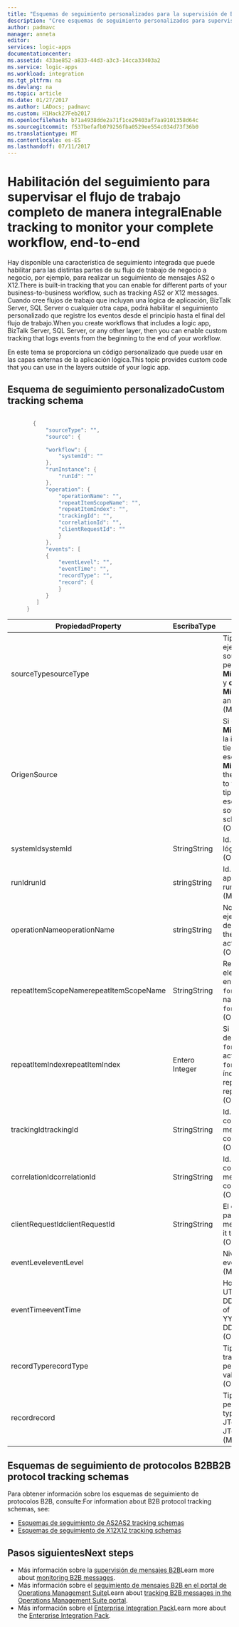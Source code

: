 ```yaml
---
title: "Esquemas de seguimiento personalizados para la supervisión de B2B - Azure Logic Apps | Microsoft Docs"
description: "Cree esquemas de seguimiento personalizados para supervisar mensajes B2B de transacciones en la cuenta de la integración de Azure."
author: padmavc
manager: anneta
editor: 
services: logic-apps
documentationcenter: 
ms.assetid: 433ae852-a833-44d3-a3c3-14cca33403a2
ms.service: logic-apps
ms.workload: integration
ms.tgt_pltfrm: na
ms.devlang: na
ms.topic: article
ms.date: 01/27/2017
ms.author: LADocs; padmavc
ms.custom: H1Hack27Feb2017
ms.openlocfilehash: b71a4938dde2a71f1ce29403af7aa9101358d64c
ms.sourcegitcommit: f537befafb079256fba0529ee554c034d73f36b0
ms.translationtype: MT
ms.contentlocale: es-ES
ms.lasthandoff: 07/11/2017
---
```

# <a name="enable-tracking-to-monitor-your-complete-workflow-end-to-end"></a><span data-ttu-id="9abca-103">Habilitación del seguimiento para supervisar el flujo de trabajo completo de manera integral</span><span class="sxs-lookup"><span data-stu-id="9abca-103">Enable tracking to monitor your complete workflow, end-to-end</span></span>
<span data-ttu-id="9abca-104">Hay disponible una característica de seguimiento integrada que puede habilitar para las distintas partes de su flujo de trabajo de negocio a negocio, por ejemplo, para realizar un seguimiento de mensajes AS2 o X12.</span><span class="sxs-lookup"><span data-stu-id="9abca-104">There is built-in tracking that you can enable for different parts of your business-to-business workflow, such as tracking AS2 or X12 messages.</span></span> <span data-ttu-id="9abca-105">Cuando cree flujos de trabajo que incluyan una lógica de aplicación, BizTalk Server, SQL Server o cualquier otra capa, podrá habilitar el seguimiento personalizado que registre los eventos desde el principio hasta el final del flujo de trabajo.</span><span class="sxs-lookup"><span data-stu-id="9abca-105">When you create workflows that includes a logic app, BizTalk Server, SQL Server, or any other layer, then you can enable custom tracking that logs events from the beginning to the end of your workflow.</span></span> 

<span data-ttu-id="9abca-106">En este tema se proporciona un código personalizado que puede usar en las capas externas de la aplicación lógica.</span><span class="sxs-lookup"><span data-stu-id="9abca-106">This topic provides custom code that you can use in the layers outside of your logic app.</span></span> 

## <a name="custom-tracking-schema"></a><span data-ttu-id="9abca-107">Esquema de seguimiento personalizado</span><span class="sxs-lookup"><span data-stu-id="9abca-107">Custom tracking schema</span></span>
````java

        {
            "sourceType": "",
            "source": {

            "workflow": {
                "systemId": ""
            },
            "runInstance": {
                "runId": ""
            },
            "operation": {
                "operationName": "",
                "repeatItemScopeName": "",
                "repeatItemIndex": "",
                "trackingId": "",
                "correlationId": "",
                "clientRequestId": ""
                }
            },
            "events": [
            {
                "eventLevel": "",
                "eventTime": "",
                "recordType": "",
                "record": {                
                }
            }
         ]
      }

````

| <span data-ttu-id="9abca-108">Propiedad</span><span class="sxs-lookup"><span data-stu-id="9abca-108">Property</span></span> | <span data-ttu-id="9abca-109">Escriba</span><span class="sxs-lookup"><span data-stu-id="9abca-109">Type</span></span> | <span data-ttu-id="9abca-110">Descripción</span><span class="sxs-lookup"><span data-stu-id="9abca-110">Description</span></span> |
| --- | --- | --- |
| <span data-ttu-id="9abca-111">sourceType</span><span class="sxs-lookup"><span data-stu-id="9abca-111">sourceType</span></span> |   | <span data-ttu-id="9abca-112">Tipo del origen de ejecución.</span><span class="sxs-lookup"><span data-stu-id="9abca-112">Type of the run source.</span></span> <span data-ttu-id="9abca-113">Los valores permitidos son **Microsoft.Logic/workflows** y **custom**.</span><span class="sxs-lookup"><span data-stu-id="9abca-113">Allowed values are **Microsoft.Logic/workflows** and **custom**.</span></span> <span data-ttu-id="9abca-114">(Obligatorio).</span><span class="sxs-lookup"><span data-stu-id="9abca-114">(Mandatory)</span></span> |
| <span data-ttu-id="9abca-115">Origen</span><span class="sxs-lookup"><span data-stu-id="9abca-115">Source</span></span> |   | <span data-ttu-id="9abca-116">Si el tipo de origen es **Microsoft.Logic/workflows**, la información de origen tiene que ir detrás de este esquema.</span><span class="sxs-lookup"><span data-stu-id="9abca-116">If the source type is **Microsoft.Logic/workflows**, the source information needs to follow this schema.</span></span> <span data-ttu-id="9abca-117">Si el tipo de origen es **custom**, el esquema es un JToken</span><span class="sxs-lookup"><span data-stu-id="9abca-117">If the source type is **custom**, the schema is a JToken.</span></span> <span data-ttu-id="9abca-118">(Obligatorio).</span><span class="sxs-lookup"><span data-stu-id="9abca-118">(Mandatory)</span></span> |
| <span data-ttu-id="9abca-119">systemId</span><span class="sxs-lookup"><span data-stu-id="9abca-119">systemId</span></span> | <span data-ttu-id="9abca-120">String</span><span class="sxs-lookup"><span data-stu-id="9abca-120">String</span></span> | <span data-ttu-id="9abca-121">Id. de sistema de aplicación lógica.</span><span class="sxs-lookup"><span data-stu-id="9abca-121">Logic app system ID.</span></span> <span data-ttu-id="9abca-122">(Obligatorio).</span><span class="sxs-lookup"><span data-stu-id="9abca-122">(Mandatory)</span></span> |
| <span data-ttu-id="9abca-123">runId</span><span class="sxs-lookup"><span data-stu-id="9abca-123">runId</span></span> | <span data-ttu-id="9abca-124">string</span><span class="sxs-lookup"><span data-stu-id="9abca-124">String</span></span> | <span data-ttu-id="9abca-125">Id. de ejecución de aplicación lógica.</span><span class="sxs-lookup"><span data-stu-id="9abca-125">Logic app run ID.</span></span> <span data-ttu-id="9abca-126">(Obligatorio).</span><span class="sxs-lookup"><span data-stu-id="9abca-126">(Mandatory)</span></span> |
| <span data-ttu-id="9abca-127">operationName</span><span class="sxs-lookup"><span data-stu-id="9abca-127">operationName</span></span> | <span data-ttu-id="9abca-128">string</span><span class="sxs-lookup"><span data-stu-id="9abca-128">String</span></span> | <span data-ttu-id="9abca-129">Nombre de la operación (por ejemplo, acción o desencadenador).</span><span class="sxs-lookup"><span data-stu-id="9abca-129">Name of the operation (for example, action or trigger).</span></span> <span data-ttu-id="9abca-130">(Obligatorio).</span><span class="sxs-lookup"><span data-stu-id="9abca-130">(Mandatory)</span></span> |
| <span data-ttu-id="9abca-131">repeatItemScopeName</span><span class="sxs-lookup"><span data-stu-id="9abca-131">repeatItemScopeName</span></span> | <span data-ttu-id="9abca-132">String</span><span class="sxs-lookup"><span data-stu-id="9abca-132">String</span></span> | <span data-ttu-id="9abca-133">Repita el nombre del elemento si la acción se encuentra dentro de un bucle `foreach`/`until`.</span><span class="sxs-lookup"><span data-stu-id="9abca-133">Repeat item name if the action is inside a `foreach`/`until` loop.</span></span> <span data-ttu-id="9abca-134">(Obligatorio).</span><span class="sxs-lookup"><span data-stu-id="9abca-134">(Mandatory)</span></span> |
| <span data-ttu-id="9abca-135">repeatItemIndex</span><span class="sxs-lookup"><span data-stu-id="9abca-135">repeatItemIndex</span></span> | <span data-ttu-id="9abca-136">Entero </span><span class="sxs-lookup"><span data-stu-id="9abca-136">Integer</span></span> | <span data-ttu-id="9abca-137">Si la acción se encuentra dentro de un bucle `foreach`/`until`.</span><span class="sxs-lookup"><span data-stu-id="9abca-137">Whether the action is inside a `foreach`/`until` loop.</span></span> <span data-ttu-id="9abca-138">Indica el índice del elemento repetido.</span><span class="sxs-lookup"><span data-stu-id="9abca-138">Indicates the repeated item index.</span></span> <span data-ttu-id="9abca-139">(Obligatorio).</span><span class="sxs-lookup"><span data-stu-id="9abca-139">(Mandatory)</span></span> |
| <span data-ttu-id="9abca-140">trackingId</span><span class="sxs-lookup"><span data-stu-id="9abca-140">trackingId</span></span> | <span data-ttu-id="9abca-141">String</span><span class="sxs-lookup"><span data-stu-id="9abca-141">String</span></span> | <span data-ttu-id="9abca-142">Id. de seguimiento para correlacionar los mensajes.</span><span class="sxs-lookup"><span data-stu-id="9abca-142">Tracking ID, to correlate the messages.</span></span> <span data-ttu-id="9abca-143">(Opcional).</span><span class="sxs-lookup"><span data-stu-id="9abca-143">(Optional)</span></span> |
| <span data-ttu-id="9abca-144">correlationId</span><span class="sxs-lookup"><span data-stu-id="9abca-144">correlationId</span></span> | <span data-ttu-id="9abca-145">String</span><span class="sxs-lookup"><span data-stu-id="9abca-145">String</span></span> | <span data-ttu-id="9abca-146">Id. de correlación para correlacionar los mensajes.</span><span class="sxs-lookup"><span data-stu-id="9abca-146">Correlation ID, to correlate the messages.</span></span> <span data-ttu-id="9abca-147">(Opcional).</span><span class="sxs-lookup"><span data-stu-id="9abca-147">(Optional)</span></span> |
| <span data-ttu-id="9abca-148">clientRequestId</span><span class="sxs-lookup"><span data-stu-id="9abca-148">clientRequestId</span></span> | <span data-ttu-id="9abca-149">String</span><span class="sxs-lookup"><span data-stu-id="9abca-149">String</span></span> | <span data-ttu-id="9abca-150">El cliente puede rellenarlo para correlacionar mensajes.</span><span class="sxs-lookup"><span data-stu-id="9abca-150">Client can populate it to correlate messages.</span></span> <span data-ttu-id="9abca-151">(Opcional).</span><span class="sxs-lookup"><span data-stu-id="9abca-151">(Optional)</span></span> |
| <span data-ttu-id="9abca-152">eventLevel</span><span class="sxs-lookup"><span data-stu-id="9abca-152">eventLevel</span></span> |   | <span data-ttu-id="9abca-153">Nivel del evento.</span><span class="sxs-lookup"><span data-stu-id="9abca-153">Level of the event.</span></span> <span data-ttu-id="9abca-154">(Obligatorio).</span><span class="sxs-lookup"><span data-stu-id="9abca-154">(Mandatory)</span></span> |
| <span data-ttu-id="9abca-155">eventTime</span><span class="sxs-lookup"><span data-stu-id="9abca-155">eventTime</span></span> |   | <span data-ttu-id="9abca-156">Hora del evento, en formato UTC: AAAA-MM-DDTHH:MM:SS.00000Z.</span><span class="sxs-lookup"><span data-stu-id="9abca-156">Time of the event, in UTC format YYYY-MM-DDTHH:MM:SS.00000Z.</span></span> <span data-ttu-id="9abca-157">(Obligatorio).</span><span class="sxs-lookup"><span data-stu-id="9abca-157">(Mandatory)</span></span> |
| <span data-ttu-id="9abca-158">recordType</span><span class="sxs-lookup"><span data-stu-id="9abca-158">recordType</span></span> |   | <span data-ttu-id="9abca-159">Tipo del registro.</span><span class="sxs-lookup"><span data-stu-id="9abca-159">Type of the track record.</span></span> <span data-ttu-id="9abca-160">El valor permitido es **custom**.</span><span class="sxs-lookup"><span data-stu-id="9abca-160">Allowed value is **custom**.</span></span> <span data-ttu-id="9abca-161">(Obligatorio).</span><span class="sxs-lookup"><span data-stu-id="9abca-161">(Mandatory)</span></span> |
| <span data-ttu-id="9abca-162">record</span><span class="sxs-lookup"><span data-stu-id="9abca-162">record</span></span> |   | <span data-ttu-id="9abca-163">Tipo de registro personalizado.</span><span class="sxs-lookup"><span data-stu-id="9abca-163">Custom record type.</span></span> <span data-ttu-id="9abca-164">El formato permitido es JToken.</span><span class="sxs-lookup"><span data-stu-id="9abca-164">Allowed format is JToken.</span></span> <span data-ttu-id="9abca-165">(Obligatorio).</span><span class="sxs-lookup"><span data-stu-id="9abca-165">(Mandatory)</span></span> |

## <a name="b2b-protocol-tracking-schemas"></a><span data-ttu-id="9abca-166">Esquemas de seguimiento de protocolos B2B</span><span class="sxs-lookup"><span data-stu-id="9abca-166">B2B protocol tracking schemas</span></span>
<span data-ttu-id="9abca-167">Para obtener información sobre los esquemas de seguimiento de protocolos B2B, consulte:</span><span class="sxs-lookup"><span data-stu-id="9abca-167">For information about B2B protocol tracking schemas, see:</span></span>
* [<span data-ttu-id="9abca-168">Esquemas de seguimiento de AS2</span><span class="sxs-lookup"><span data-stu-id="9abca-168">AS2 tracking schemas</span></span>](../logic-apps/logic-apps-track-integration-account-as2-tracking-schemas.md)   
* [<span data-ttu-id="9abca-169">Esquemas de seguimiento de X12</span><span class="sxs-lookup"><span data-stu-id="9abca-169">X12 tracking schemas</span></span>](logic-apps-track-integration-account-x12-tracking-schema.md)

## <a name="next-steps"></a><span data-ttu-id="9abca-170">Pasos siguientes</span><span class="sxs-lookup"><span data-stu-id="9abca-170">Next steps</span></span>
* <span data-ttu-id="9abca-171">Más información sobre la [supervisión de mensajes B2B](logic-apps-monitor-b2b-message.md)</span><span class="sxs-lookup"><span data-stu-id="9abca-171">Learn more about [monitoring B2B messages](logic-apps-monitor-b2b-message.md).</span></span>   
* <span data-ttu-id="9abca-172">Más información sobre el [seguimiento de mensajes B2B en el portal de Operations Management Suite](../logic-apps/logic-apps-track-b2b-messages-omsportal.md)</span><span class="sxs-lookup"><span data-stu-id="9abca-172">Learn about [tracking B2B messages in the Operations Management Suite portal](../logic-apps/logic-apps-track-b2b-messages-omsportal.md).</span></span>
* <span data-ttu-id="9abca-173">Más información sobre el [Enterprise Integration Pack](../logic-apps/logic-apps-enterprise-integration-overview.md)</span><span class="sxs-lookup"><span data-stu-id="9abca-173">Learn more about the [Enterprise Integration Pack](../logic-apps/logic-apps-enterprise-integration-overview.md).</span></span>
